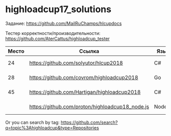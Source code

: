 # highloadcup17_solutions

Задание: https://github.com/MailRuChamps/hlcupdocs

Тестер корректности/производительности: https://github.com/AterCattus/highloadcup_tester

| Место  | Ссылка | Язык | Штраф | Имя |
| ------------- | ------------- | ------------- | ------------- | ------------- |
| 24 | https://github.com/solyutor/hlcup2018 | C# | 287.86844 | Jury Soldatenkov |
| 28 | https://github.com/covrom/highloadcup2018 | Go | 410.52697 | Роман Цованян |
| 45 | https://github.com/Hartigan/highloadcup2018 | C# | 34632.96135 | Анатолий Сафонов |
|  | https://github.com/proton/highloadcup18_node.js | Node.js |  | Peter Savichev |

Or you can search by tag: https://github.com/search?q=topic%3Ahighloadcup&type=Repositories
